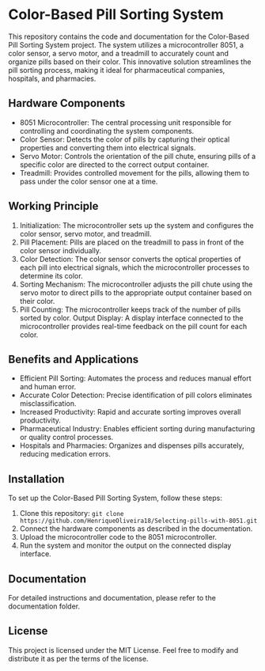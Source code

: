 # Color-Based Pill Sorting System

This repository contains the code and documentation for the Color-Based Pill Sorting System project. The system utilizes a microcontroller 8051, a color sensor, a servo motor, and a treadmill to accurately count and organize pills based on their color. This innovative solution streamlines the pill sorting process, making it ideal for pharmaceutical companies, hospitals, and pharmacies.

## Hardware Components

* 8051 Microcontroller: The central processing unit responsible for controlling and coordinating the system components.
* Color Sensor: Detects the color of pills by capturing their optical properties and converting them into electrical signals.
* Servo Motor: Controls the orientation of the pill chute, ensuring pills of a specific color are directed to the correct output container.
* Treadmill: Provides controlled movement for the pills, allowing them to pass under the color sensor one at a time.

## Working Principle

1. Initialization: The microcontroller sets up the system and configures the color sensor, servo motor, and treadmill.
2. Pill Placement: Pills are placed on the treadmill to pass in front of the color sensor individually.
3. Color Detection: The color sensor converts the optical properties of each pill into electrical signals, which the microcontroller processes to determine its color.
4. Sorting Mechanism: The microcontroller adjusts the pill chute using the servo motor to direct pills to the appropriate output container based on their color.
5. Pill Counting: The microcontroller keeps track of the number of pills sorted by color.
Output Display: A display interface connected to the microcontroller provides real-time feedback on the pill count for each color.

## Benefits and Applications

* Efficient Pill Sorting: Automates the process and reduces manual effort and human error.
* Accurate Color Detection: Precise identification of pill colors eliminates misclassification.
* Increased Productivity: Rapid and accurate sorting improves overall productivity.
* Pharmaceutical Industry: Enables efficient sorting during manufacturing or quality control processes.
* Hospitals and Pharmacies: Organizes and dispenses pills accurately, reducing medication errors.

## Installation

To set up the Color-Based Pill Sorting System, follow these steps:

1. Clone this repository: 
`git clone https://github.com/HenriqueOliveira18/Selecting-pills-with-8051.git `
2. Connect the hardware components as described in the documentation.
3. Upload the microcontroller code to the 8051 microcontroller.
4. Run the system and monitor the output on the connected display interface.

## Documentation

For detailed instructions and documentation, please refer to the documentation folder.

## License

This project is licensed under the MIT License. Feel free to modify and distribute it as per the terms of the license.
